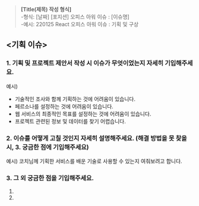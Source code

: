 >**[Title(제목) 작성 형식]**<Br>
-형식: [날짜] [포지션] 오피스 아워 이슈 : [이슈명]<Br>
-예시: 220125 React 오피스 아워 이슈 : 기획 및 구상

## <기획 이슈>

### 1. 기획 및 프로젝트 제안서 작성 시 이슈가 무엇이었는지 자세히 기입해주세요.

예시)
- 기술적인 조사와 함께 기획하는 것에 어려움이 있습니다.
- 페르소나를 설정하는 것에 어려움이 있습니다.
- 웹 서비스의 최종적인 목표를 설정하는 것에 어려움이 있습니다.
- 프로젝트 관련된 정보 및 데이터를 찾기 어렵습니다.

### 2. 이슈를 어떻게 고칠 것인지 자세히 설명해주세요. (해결 방법을 못 찾을 시, 3. 궁금한 점에 기입해주세요)

예시) 코치님께 기획한 서비스를 배운 기술로 사용할 수 있는지 여줘보려고 합니다.

### 3. 그 외 궁금한 점을 기입해주세요.

1.
2.
